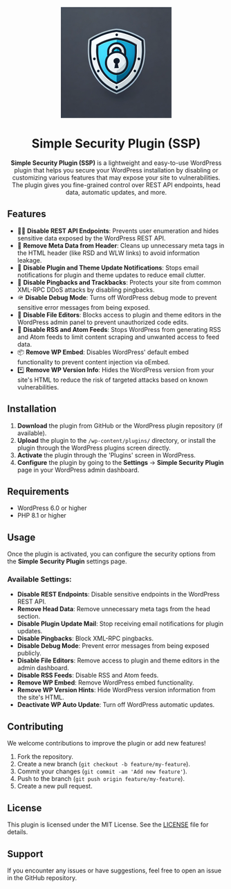 <center>

<img src=".github/images/logo.webp" width="256">

# Simple Security Plugin (SSP)


**Simple Security Plugin (SSP)** is a lightweight and easy-to-use WordPress plugin that helps you secure your WordPress installation by disabling or customizing various features that may expose your site to vulnerabilities. The plugin gives you fine-grained control over REST API endpoints, head data, automatic updates, and more.


</center>

## Features

- 👩‍👧 **Disable REST API Endpoints**: Prevents user enumeration and hides sensitive data exposed by the WordPress REST API.
- 🫥 **Remove Meta Data from Header**: Cleans up unnecessary meta tags in the HTML header (like RSD and WLW links) to avoid information leakage.
- 📧 **Disable Plugin and Theme Update Notifications**: Stops email notifications for plugin and theme updates to reduce email clutter.
- 🔄 **Disable Pingbacks and Trackbacks**: Protects your site from common XML-RPC DDoS attacks by disabling pingbacks.
- 🪖 **Disable Debug Mode**: Turns off WordPress debug mode to prevent sensitive error messages from being exposed.
- 📝 **Disable File Editors**: Blocks access to plugin and theme editors in the WordPress admin panel to prevent unauthorized code edits.
- 📰 **Disable RSS and Atom Feeds**: Stops WordPress from generating RSS and Atom feeds to limit content scraping and unwanted access to feed data.
- 📦 **Remove WP Embed**: Disables WordPress' default embed functionality to prevent content injection via oEmbed.
- *️⃣ **Remove WP Version Info**: Hides the WordPress version from your site's HTML to reduce the risk of targeted attacks based on known vulnerabilities.

## Installation

1. **Download** the plugin from GitHub or the WordPress plugin repository (if available).
2. **Upload** the plugin to the `/wp-content/plugins/` directory, or install the plugin through the WordPress plugins screen directly.
3. **Activate** the plugin through the 'Plugins' screen in WordPress.
4. **Configure** the plugin by going to the **Settings** -> **Simple Security Plugin** page in your WordPress admin dashboard.

## Requirements

- WordPress 6.0 or higher
- PHP 8.1 or higher

## Usage

Once the plugin is activated, you can configure the security options from the **Simple Security Plugin** settings page.

### Available Settings:

- **Disable REST Endpoints**: Disable sensitive endpoints in the WordPress REST API.
- **Remove Head Data**: Remove unnecessary meta tags from the head section.
- **Disable Plugin Update Mail**: Stop receiving email notifications for plugin updates.
- **Disable Pingbacks**: Block XML-RPC pingbacks.
- **Disable Debug Mode**: Prevent error messages from being exposed publicly.
- **Disable File Editors**: Remove access to plugin and theme editors in the admin dashboard.
- **Disable RSS Feeds**: Disable RSS and Atom feeds.
- **Remove WP Embed**: Remove WordPress embed functionality.
- **Remove WP Version Hints**: Hide WordPress version information from the site's HTML.
- **Deactivate WP Auto Update**: Turn off WordPress automatic updates.

## Contributing

We welcome contributions to improve the plugin or add new features!

1. Fork the repository.
2. Create a new branch (`git checkout -b feature/my-feature`).
3. Commit your changes (`git commit -am 'Add new feature'`).
4. Push to the branch (`git push origin feature/my-feature`).
5. Create a new pull request.

## License

This plugin is licensed under the MIT License. See the [LICENSE](LICENSE) file for details.

## Support

If you encounter any issues or have suggestions, feel free to open an issue in the GitHub repository.

